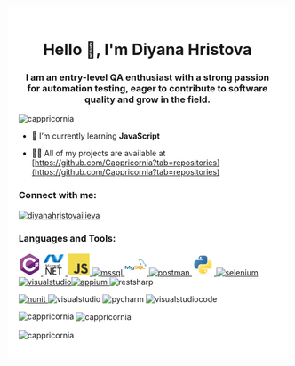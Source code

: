 <div style="background-color: white; padding: 20px;">
<h1 align="center">Hello 👋, I'm Diyana Hristova</h1>
<h3 align="center">I am an entry-level QA enthusiast with a strong passion for automation testing, eager to contribute to software quality and grow in the field.</h3>

<p align="left"> <img src="https://komarev.com/ghpvc/?username=cappricornia&label=Profile%20views&color=0e75b6&style=flat" alt="cappricornia" /> </p>

- 🌱 I’m currently learning **JavaScript**

- 👨‍💻 All of my projects are available at [https://github.com/Cappricornia?tab=repositories](https://github.com/Cappricornia?tab=repositories)


<h3 align="left">Connect with me:</h3>
<p align="left">
<a href="https://linkedin.com/in/diyanahristovailieva" target="blank"><img align="center" src="https://raw.githubusercontent.com/rahuldkjain/github-profile-readme-generator/master/src/images/icons/Social/linked-in-alt.svg" alt="diyanahristovailieva" height="30" width="40" /></a>
</p>

<h3 align="left">Languages and Tools:</h3>
<p align="left"> <a href="https://www.w3schools.com/cs/" target="_blank" rel="noreferrer"> <img src="https://raw.githubusercontent.com/devicons/devicon/master/icons/csharp/csharp-original.svg" alt="csharp" width="40" height="40"/> </a> <a href="https://dotnet.microsoft.com/" target="_blank" rel="noreferrer"> <img src="https://raw.githubusercontent.com/devicons/devicon/master/icons/dot-net/dot-net-original-wordmark.svg" alt="dotnet" width="40" height="40"/> </a> <a href="https://developer.mozilla.org/en-US/docs/Web/JavaScript" target="_blank" rel="noreferrer"> <img src="https://raw.githubusercontent.com/devicons/devicon/master/icons/javascript/javascript-original.svg" alt="javascript" width="40" height="40"/> </a> <a href="https://www.microsoft.com/en-us/sql-server" target="_blank" rel="noreferrer"> <img src="https://www.svgrepo.com/show/303229/microsoft-sql-server-logo.svg" alt="mssql" width="40" height="40"/> </a> <a href="https://www.mysql.com/" target="_blank" rel="noreferrer"> <img src="https://raw.githubusercontent.com/devicons/devicon/master/icons/mysql/mysql-original-wordmark.svg" alt="mysql" width="40" height="40"/> </a> <a href="https://postman.com" target="_blank" rel="noreferrer"> <img src="https://www.vectorlogo.zone/logos/getpostman/getpostman-icon.svg" alt="postman" width="40" height="40"/> </a> <a href="https://www.python.org" target="_blank" rel="noreferrer"> <img src="https://raw.githubusercontent.com/devicons/devicon/master/icons/python/python-original.svg" alt="python" width="40" height="40"/> </a> <a href="https://www.selenium.dev" target="_blank" rel="noreferrer"> <img src="https://raw.githubusercontent.com/detain/svg-logos/780f25886640cef088af994181646db2f6b1a3f8/svg/selenium-logo.svg" alt="selenium" width="40" height="40"/></a><a href="https://visualstudio.microsoft.com/" target="_blank" rel="noreferrer"><img src="https://visualstudio.microsoft.com/wp-content/uploads/2021/10/Product-Icon.svg" alt="visualstudio" width="40" height="40"/><a href="http://appium.io/docs/en/2.1/" target="_blank" rel="noreferrer"><img src="" alt="appium" width="40" height="40"/> </a> <img src="https://cdn.worldvectorlogo.com/logos/appium.svg" alt="restsharp" width="40" height="40"/> </a>
 
<a href="https://nunit.org/" target="_blank" rel="noreferrer"><img src="https://pluralsight2.imgix.net/paths/images/nunit-261ab03561.png" alt="nunit" width="40" height="40"/> </a> <img src="https://github.com/Cappricornia/Cappricornia/assets/90700181/62d62de7-1b12-4fec-bc36-19b046a8bcde" alt="visualstudio" width="40" height="40"/> </a> <img src="https://github.com/Cappricornia/Cappricornia/assets/90700181/e6aca428-48ce-4529-9ccf-ccf6d706f298" alt="pycharm" width="40" height="40"/> </a><img src="https://github.com/Cappricornia/Cappricornia/assets/90700181/67866f39-e232-49d5-9851-8cd5c7c4ed2c" alt="visualstudiocode" width="40" height="40"/> </p>















<p><img align="left" src="https://github-readme-stats.vercel.app/api/top-langs?username=cappricornia&show_icons=true&locale=en&layout=compact" alt="cappricornia" /></p>

<p>&nbsp;<img align="center" src="https://github-readme-stats.vercel.app/api?username=cappricornia&show_icons=true&locale=en" alt="cappricornia" /></p>

<p><img align="center" src="https://github-readme-streak-stats.herokuapp.com/?user=cappricornia&" alt="cappricornia" /></p>

</div>
